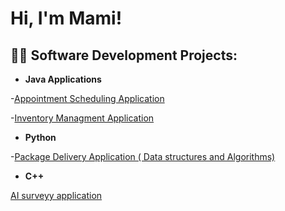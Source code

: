 <h1>Hi, I'm Mami! <br/> </h1>

<h2>👨‍💻 Software Development Projects:</h2>

- <b>Java Applications</b>

 -[Appointment Scheduling Application](https://github.com/mamicamara/AppointmentSchedulingApp.git)
 
 -[Inventory Managment Application](https://github.com/mamicamara/Inventory-Managment-App-.git)
- <b>Python</b>

 -[Package Delivery Application ( Data structures and Algorithms)](https://github.com/mamicamara/Truck-routing-progam---Data-Structure-and-algorithyms-projecr-.git)

- <b>C++</b>

[AI surveyy application](https://github.com/mamicamara/AI-survey-program-political-leaning-FE.git)

<!--
**joshmadakor1/joshmadakor1** is a ✨ _special_ ✨ repository because its `README.md` (this file) appears on your GitHub profile.

Here are some ideas to get you started:

- 🔭 I’m currently working on ...
- 🌱 I’m currently learning ...
- 👯 I’m looking to collaborate on ...
- 🤔 I’m looking for help with ...
- 💬 Ask me about ...
- 📫 How to reach me: ...
- 😄 Pronouns: ...
- ⚡ Fun fact: ...
-->
